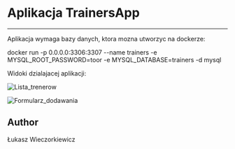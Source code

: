 # Aplikacja TrainersApp

---

Aplikacja wymaga bazy danych, ktora mozna utworzyc na dockerze:

 docker run -p 0.0.0.0:3306:3307 --name trainers -e MYSQL_ROOT_PASSWORD=toor -e MYSQL_DATABASE=trainers -d mysql
 
Widoki dzialajacej aplikacji:



![Lista_trenerow](/home/lukas/Desktop/Zadanie1/TrainerApp/src/main/resources/static/lista_trenerow.png "Lista Trenerow")


![Formularz_dodawania](/home/lukas/Desktop/Zadanie1/TrainerApp/src/main/resources/static/formularz_dodawania.png "Formularz dodawania trenera")


 
## Author

Łukasz Wieczorkiewicz